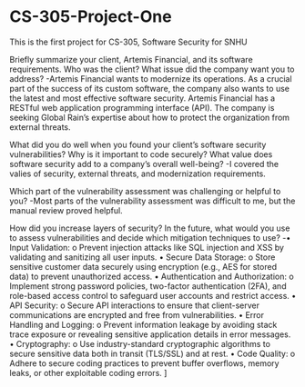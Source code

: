 # CS-305-Project-One
This is the first project for CS-305, Software Security for SNHU

Briefly summarize your client, Artemis Financial, and its software requirements. Who was the client? What issue did the company want you to address?
  -Artemis Financial wants to modernize its operations. As a crucial part of the success of its custom software, the company also wants to use the latest and most effective software security. Artemis Financial has 
   a RESTful web application programming interface (API). The company is seeking Global Rain’s expertise about how to protect the organization from external threats.
  
What did you do well when you found your client’s software security vulnerabilities? Why is it important to code securely? What value does software security add to a company’s overall well-being?
  -I covered the valies of security, external threats, and modernization requirements.
  
Which part of the vulnerability assessment was challenging or helpful to you?
  -Most parts of the vulnerability assessment was difficult to me, but the manual review proved helpful.

How did you increase layers of security? In the future, what would you use to assess vulnerabilities and decide which mitigation techniques to use?
  -•	Input Validation:
o	Prevent injection attacks like SQL injection and XSS by validating and sanitizing all user inputs.
•	Secure Data Storage:
o	Store sensitive customer data securely using encryption (e.g., AES for stored data) to prevent unauthorized access.
•	Authentication and Authorization:
o	Implement strong password policies, two-factor authentication (2FA), and role-based access control to safeguard user accounts and restrict access.
•	API Security:
o	Secure API interactions to ensure that client-server communications are encrypted and free from vulnerabilities.
•	Error Handling and Logging:
o	Prevent information leakage by avoiding stack trace exposure or revealing sensitive application details in error messages.
•	Cryptography:
o	Use industry-standard cryptographic algorithms to secure sensitive data both in transit (TLS/SSL) and at rest.
•	Code Quality:
o	Adhere to secure coding practices to prevent buffer overflows, memory leaks, or other exploitable coding errors.
]
